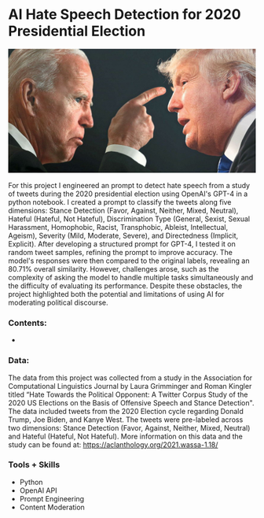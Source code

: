 # AI Hate Speech Detection for 2020 Presidential Election

![](8602b86bb2a731dc5421351afe94484d.jpg)

For this project I engineered an prompt to detect hate speech from a study of tweets during the 2020 presidential election using OpenAI's GPT-4 in a python notebook. I created a prompt to classify the tweets along five dimensions: Stance Detection (Favor, Against, Neither, Mixed, Neutral), Hateful (Hateful, Not Hateful), Discrimination Type (General, Sexist, Sexual Harassment, Homophobic, Racist, Transphobic, Ableist, Intellectual, Ageism), Severity (Mild, Moderate, Severe), and Directedness (Implicit, Explicit). After developing a structured prompt for GPT-4, I tested it on random tweet samples, refining the prompt to improve accuracy. The model's responses were then compared to the original labels, revealing an 80.71% overall similarity. However, challenges arose, such as the complexity of asking the model to handle multiple tasks simultaneously and the difficulty of evaluating its performance. Despite these obstacles, the project highlighted both the potential and limitations of using AI for moderating political discourse.

### Contents: 

- 

### Data: 

The data from this project was collected from a study in the Association for Computational Linguistics Journal by Laura Grimminger and Roman Kingler titled “Hate Towards the Political Opponent: A Twitter Corpus Study of the 2020 US Elections on the Basis of Offensive Speech and Stance Detection". The data included tweets from the 2020 Election cycle regarding Donald Trump, Joe Biden, and Kanye West. The tweets were pre-labeled across two dimensions: Stance Detection (Favor, Against, Neither, Mixed, Neutral) and Hateful (Hateful, Not Hateful). More information on this data and the study can be found at: https://aclanthology.org/2021.wassa-1.18/

### Tools + Skills

- Python
- OpenAI API
- Prompt Engineering
- Content Moderation
